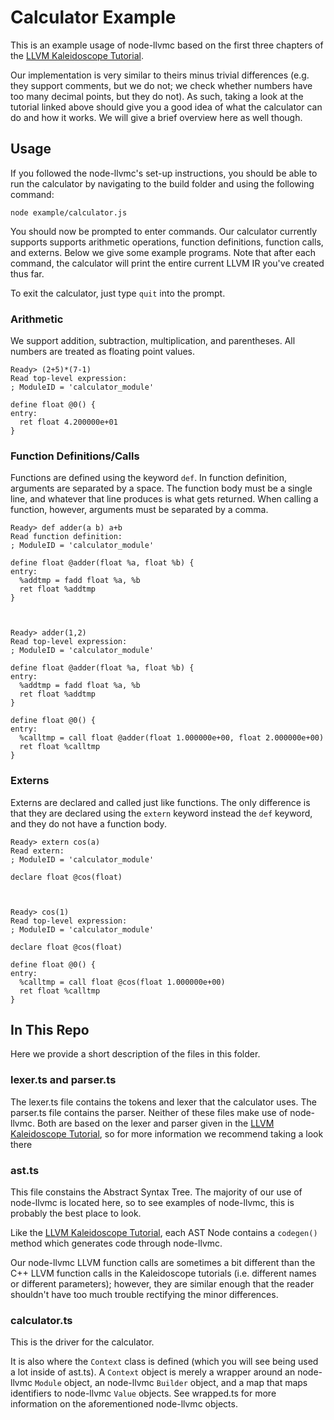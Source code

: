 Calculator Example
==================

This is an example usage of node-llvmc based on the first three chapters of the [LLVM Kaleidoscope Tutorial]. 

Our implementation is very similar to theirs minus trivial differences (e.g. they support comments, but we do not; we check whether numbers have too many decimal points, but they do not). As such, taking a look at the tutorial linked above should give you a good idea of what the calculator can do and how it works. We will give a brief overview here as well though.

Usage
-----
If you followed the node-llvmc's set-up instructions, you should be able to run the calculator by navigating to the build folder and using the following command: 

```shell
node example/calculator.js
```

You should now be prompted to enter commands. Our calculator currently supports supports arithmetic operations, function definitions, function calls, and externs. Below we give some example programs. Note that after each command, the calculator will print the entire current LLVM IR you've created thus far.

To exit the calculator, just type `quit` into the prompt.

### Arithmetic
We support addition, subtraction, multiplication, and parentheses. All numbers are treated as floating point values.

```shell
Ready> (2+5)*(7-1)
Read top-level expression:
; ModuleID = 'calculator_module'

define float @0() {
entry:
  ret float 4.200000e+01
}
```
### Function Definitions/Calls
Functions are defined using the keyword `def`. In function definition, arguments are separated by a space. The function body must be a single line, and whatever that line produces is what gets returned. When calling a function, however, arguments must be separated by a comma.

```shell
Ready> def adder(a b) a+b
Read function definition:
; ModuleID = 'calculator_module'

define float @adder(float %a, float %b) {
entry:
  %addtmp = fadd float %a, %b
  ret float %addtmp
}



Ready> adder(1,2)
Read top-level expression:
; ModuleID = 'calculator_module'

define float @adder(float %a, float %b) {
entry:
  %addtmp = fadd float %a, %b
  ret float %addtmp
}

define float @0() {
entry:
  %calltmp = call float @adder(float 1.000000e+00, float 2.000000e+00)
  ret float %calltmp
}
```

### Externs
Externs are declared and called just like functions. The only difference is that they are declared using the `extern` keyword instead the `def` keyword, and they do not have a function body.

```shell
Ready> extern cos(a)
Read extern:
; ModuleID = 'calculator_module'

declare float @cos(float)



Ready> cos(1)
Read top-level expression:
; ModuleID = 'calculator_module'

declare float @cos(float)

define float @0() {
entry:
  %calltmp = call float @cos(float 1.000000e+00)
  ret float %calltmp
}
```

In This Repo
------------
Here we provide a short description of the files in this folder.

### lexer.ts and parser.ts
The lexer.ts file contains the tokens and lexer that the calculator uses. The parser.ts file contains the parser. Neither of these files make use of node-llvmc. Both are based on the lexer and parser given in the [LLVM Kaleidoscope Tutorial], so for more information we recommend taking a look there

### ast.ts
This file constains the Abstract Syntax Tree. The majority of our use of node-llvmc is located here, so to see examples of node-llvmc, this is probably the best place to look. 

Like the [LLVM Kaleidoscope Tutorial], each AST Node contains a `codegen()` method which generates code through node-llvmc. 

Our node-llvmc LLVM function calls are sometimes a bit different than the C++ LLVM function calls in the Kaleidoscope tutorials (i.e. different names or different parameters); however, they are similar enough that the reader shouldn't have too much trouble rectifying the minor differences.

### calculator.ts
This is the driver for the calculator. 

It is also where the `Context` class is defined (which you will see being used a lot inside of ast.ts). A `Context` object is merely a wrapper around an node-llvmc `Module` object, an node-llvmc `Builder` object, and a map that maps identifiers to node-llvmc `Value` objects. See wrapped.ts for more information on the aforementioned node-llvmc objects.

[LLVM Kaleidoscope Tutorial]: http://llvm.org/docs/tutorial/LangImpl01.html
